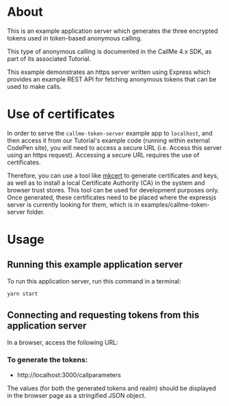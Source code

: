 # About

This is an example application server which generates the three encrypted tokens
used in token-based anonymous calling.

This type of anonymous calling is documented in the CallMe 4.x SDK, as part of its
associated Tutorial.

This example demonstrates an https server written using Express which provides an example REST API for fetching anonymous tokens that can be used to make calls.

# Use of certificates

In order to serve the `callme-token-server` example app to `localhost`, and then access it from our Tutorial's example code (running within external CodePen site), you will need to access a secure URL (i.e. Access this server using an https request). Accessing a secure URL requires the use of certificates.

Therefore, you can use a tool like [mkcert](https://github.com/FiloSottile/mkcert) to generate certificates and keys, as well as to install a local Certificate Authority (CA) in the system and browser trust stores. This tool can be used for development purposes only. Once generated, these certificates need to be placed where the expressjs server is currently looking for them, which is in examples/callme-token-server folder.

# Usage

## Running this example application server

To run this application server, run this command in a terminal:

```html
yarn start
```

## Connecting and requesting tokens from this application server

In a browser, access the following URL:

### To generate the tokens:

- http://localhost:3000/callparameters

The values (for both the generated tokens and realm) should be displayed in the browser page as a stringified JSON object.
